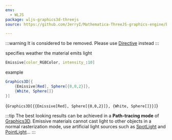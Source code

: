 ```yaml
---
env:
  - WLJS
package: wljs-graphics3d-threejs
source: https://github.com/JerryI/Mathematica-ThreeJS-graphics-engine/blob/dev/src/kernel.js

---
```

:::warning
It is considered to be removed. Please use [Directive](frontend/Reference/Graphics3D/Directive.md) instead
:::

specifies weather the material emits light

```mathematica
Emissive[color_RGBColor, intensity_:10]
```

example

```mathematica
Graphics3D[{
    {Emissive[Red], Sphere[{0,0,2}]}, 
    {White, Sphere[]}
}]
```

<Wl >{`Graphics3D[{{Emissive[Red], Sphere[{0,0,2}]}, {White, Sphere[]}}]`}</Wl>

:::tip
The best looking results can be achieved in a **Path-tracing mode** of [Graphics3D](frontend/Reference/Graphics3D/Graphics3D.md). Emissive materials cannot cast light to other objects in a normal rasterization mode, use artificial light sources such as [SpotLight](frontend/Reference/Graphics3D/SpotLight.md) and [PointLight](frontend/Reference/Graphics3D/PointLight.md)...
:::